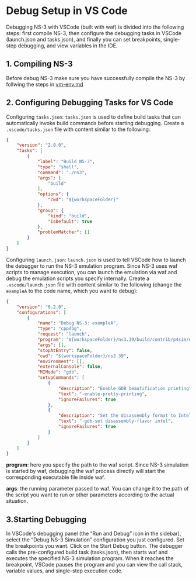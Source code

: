 # Debug Setup in VS Code

Debugging NS-3 with VSCode (built with waf) is divided into the following steps: first compile NS-3, then configure the debugging tasks in VSCode (launch.json and tasks.json), and finally you can set breakpoints, single-step debugging, and view variables in the IDE.

## 1. Compiling NS-3
Before debug NS-3 make sure you have successfully compile the NS-3 by follwing the steps in [ vm-env.md](#vm-env.md)

## 2. Configuring Debugging Tasks for VS Code

Configuring `tasks.json`: `tasks.json` is used to define build tasks that can automatically invoke build commands before starting debugging. Create a `.vscode/tasks.json` file with content similar to the following:

```json
{
    "version": "2.0.0",
    "tasks": [
        {
            "label": "Build NS-3",
            "type": "shell",
            "command": "./ns3",
            "args": [
                "build"
            ],
            "options": {
                "cwd": "${workspaceFolder}"
            },
            "group": {
                "kind": "build",
                "isDefault": true
            },
            "problemMatcher": []
        }
    ]
}
```
Configuring `launch.json`: `launch.json` is used to tell VSCode how to launch the debugger to run the NS-3 emulation program. Since NS-3 uses waf scripts to manage execution, you can launch the emulation via waf and debug the emulation scripts you specify internally. Create a `.vscode/launch.json` file with content similar to the following (change the `exampleA` to the code name, which you want to debug):

```json
{
    "version": "0.2.0",
    "configurations": [
        {
            "name": "Debug NS-3: exampleA",
            "type": "cppdbg",
            "request": "launch",
            "program": "${workspaceFolder}/ns3.39/build/contrib/p4sim/examples/exampleA",
            "args": [],
            "stopAtEntry": false,
            "cwd": "${workspaceFolder}/ns3.39",
            "environment": [],
            "externalConsole": false,
            "MIMode": "gdb",
            "setupCommands": [
                {
                    "description": "Enable GDB beautification printing",
                    "text": "-enable-pretty-printing",
                    "ignoreFailures": true
                },
                {
                    "description": "Set the disassembly format to Intel",
                    "text": "-gdb-set disassembly-flavor intel",
                    "ignoreFailures": true
                }
            ]
        }
    ]
}
```
 **program**: here you specify the path to the waf script. Since NS-3 simulation is started by waf, debugging the waf process directly will start the corresponding executable file inside waf.

**args**: the running parameter passed to waf. You can change it to the path of the script you want to run or other parameters according to the actual situation.

## 3.Starting Debugging
In VSCode's debugging panel (the “Run and Debug” icon in the sidebar), select the “Debug NS-3 Simulation” configuration you just configured.
Set the breakpoints you want.
Click on the Start Debug button. The debugger calls the pre-configured build task (tasks.json), then starts waf and executes the specified NS-3 simulation program.
When it reaches the breakpoint, VSCode pauses the program and you can view the call stack, variable values, and single-step execution code.